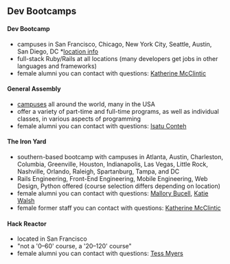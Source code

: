 ## Dev Bootcamps

#### Dev Bootcamp
* campuses in San Francisco, Chicago, New York City, Seattle, Austin, San Diego, DC
	*[location info](http://devbootcamp.com/locations/)
* full-stack Ruby/Rails at all locations (many developers get jobs in other languages and frameworks)
* female alumni you can contact with questions: [Katherine McClintic](kdmcclin@gmail.com)

#### General Assembly
* [campuses](https://generalassemb.ly/locations) all around the world, many in the USA
* offer a variety of part-time and full-time programs, as well as individual classes, in various aspects of programming
* female alumni you can contact with questions: [Isatu Conteh](iconteh21@gmail.com)

#### The Iron Yard
* southern-based bootcamp with campuses in Atlanta, Austin, Charleston, Columbia, Greenville, Houston, Indianapolis, Las Vegas, Little Rock, Nashville, Orlando, Raleigh, Spartanburg, Tampa, and DC
* Rails Engineering, Front-End Engineering, Mobile Engineering, Web Design, Python offered (course selection differs depending on location)
* female alumni you can contact with questions: [Mallory Bucell](https://twitter.com/malbtweets), [Katie Walsh](https://twitter.com/katietweetshi)
* female former staff you can contact with questions: [Katherine McClintic](kdmcclin@gmail.com)

#### Hack Reactor
* located in San Francisco
* "not a '0–60' course, a '20–120' course"
* female alumni you can contact with questions: [Tess Myers](https://twitter.com/tesslacoiled)  
